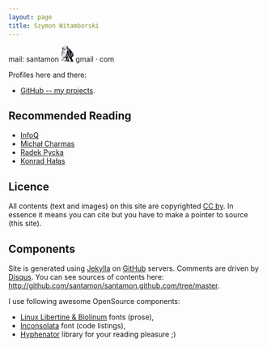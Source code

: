 ```yaml
---
layout: page
title: Szymon Witamborski
---
```


mail:
santamon ![@](images/darwin.png) gmail · com

Profiles here and there:

- [GitHub -- my projects](http://github.com/santamon).

## Recommended Reading
- [InfoQ](http://infoq.com)
- [Michał Charmas](http://blog.charmas.pl)
- [Radek Pycka](http://radek.pycka.com)
- [Konrad Hałas](http://konradhalas.blogspot.com/)

## Licence

All contents (text and images) on this site are copyrighted
[CC by](http://creativecommons.org/licenses/by/3.0/deed). In essence
it means you can cite but you have to make a pointer to source (this
site).

## Components

Site is generated using
[Jekylla](https://github.com/mojombo/jekyll) on
[GitHub](http://pages.github.com) servers. Comments are driven by
[Disqus](http://disqus.com). You can see sources of contents here:
<http://github.com/santamon/santamon.github.com/tree/master>.

I use following awesome OpenSource components:

- [Linux Libertine & Biolinum](http://www.linuxlibertine.org/) fonts
  (prose),
- [Inconsolata](http://www.levien.com/type/myfonts/inconsolata.html)
  font (code listings),
- [Hyphenator](http://code.google.com/p/hyphenator/) library for your
  reading pleasure ;)

